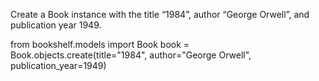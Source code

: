 Create a Book instance with the title “1984”, author “George Orwell”, and publication year 1949.

from bookshelf.models import Book
book = Book.objects.create(title="1984", author="George Orwell", publication_year=1949)
<!-- 1984 -->
